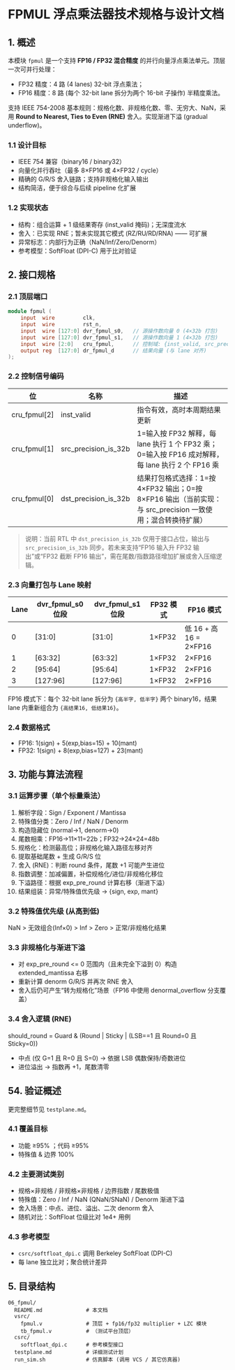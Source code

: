 # FPMUL 浮点乘法器技术规格与设计文档

## 1. 概述
本模块 `fpmul` 是一个支持 **FP16 / FP32 混合精度** 的并行向量浮点乘法单元。顶层一次可并行处理：
- FP32 精度：4 路 (4 lanes) 32-bit 浮点乘法；
- FP16 精度：8 路 (每个 32-bit lane 拆分为两个 16-bit 子操作) 半精度乘法。

支持 IEEE 754-2008 基本规则：规格化数、非规格化数、零、无穷大、NaN，采用 **Round to Nearest, Ties to Even (RNE)** 舍入。实现渐进下溢 (gradual underflow)。


### 1.1 设计目标
- IEEE 754 兼容（binary16 / binary32）
- 向量化并行吞吐（最多 8×FP16 或 4×FP32 / cycle）
- 精确的 G/R/S 舍入链路；支持非规格化输入输出
- 结构简洁，便于综合与后续 pipeline 化扩展

### 1.2 实现状态
- 结构：组合运算 + 1 级结果寄存 (inst_valid 掩码)；无深度流水
- 舍入：已实现 RNE；暂未实现其它模式 (RZ/RU/RD/RNA) —— 可扩展
- 异常标志：内部行为正确（NaN/Inf/Zero/Denorm）
- 参考模型：SoftFloat (DPI-C) 用于比对验证

## 2. 接口规格

### 2.1 顶层端口
```verilog
module fpmul (
    input  wire         clk,
    input  wire         rst_n,
    input  wire [127:0] dvr_fpmul_s0,   // 源操作数向量 0 (4×32b 打包)
    input  wire [127:0] dvr_fpmul_s1,   // 源操作数向量 1 (4×32b 打包)
    input  wire [2:0]   cru_fpmul,      // 控制域: {inst_valid, src_precision_is_32b, dst_precision_is_32b}
    output reg  [127:0] dr_fpmul_d      // 结果向量 (与 lane 对齐)
);
```

### 2.2 控制信号编码
| 位 | 名称 | 描述 |
|----|------|------|
| cru_fpmul[2] | inst_valid | 指令有效，高时本周期结果更新 |
| cru_fpmul[1] | src_precision_is_32b | 1=输入按 FP32 解释，每 lane 执行 1 个 FP32 乘；0=输入按 FP16 成对解释，每 lane 执行 2 个 FP16 乘 |
| cru_fpmul[0] | dst_precision_is_32b | 结果打包格式选择：1=按 4×FP32 输出；0=按 8×FP16 输出（当前实现：与 src_precision 一致使用；混合转换待扩展） |

> 说明：当前 RTL 中 `dst_precision_is_32b` 仅用于接口占位，输出与 `src_precision_is_32b` 同步。若未来支持“FP16 输入升 FP32 输出”或“FP32 截断 FP16 输出”，需在尾数/指数路径增加扩展或舍入压缩逻辑。

### 2.3 向量打包与 Lane 映射
| Lane | dvr_fpmul_s0 位段 | dvr_fpmul_s1 位段 | FP32 模式 | FP16 模式 |
|------|------------------|------------------|-----------|-----------|
| 0 | [31:0]   | [31:0]   | 1×FP32 | 低 16 + 高 16 = 2×FP16 |
| 1 | [63:32]  | [63:32]  | 1×FP32 | 2×FP16 |
| 2 | [95:64]  | [95:64]  | 1×FP32 | 2×FP16 |
| 3 | [127:96] | [127:96] | 1×FP32 | 2×FP16 |

FP16 模式下：每个 32-bit lane 拆分为 `{高半字, 低半字}` 两个 binary16，结果 lane 内重新组合为 `{高结果16, 低结果16}`。

### 2.4 数据格式
- FP16: 1(sign) + 5(exp,bias=15) + 10(mant)
- FP32: 1(sign) + 8(exp,bias=127) + 23(mant)

## 3. 功能与算法流程

### 3.1 运算步骤（单个标量乘法）
1. 解析字段：Sign / Exponent / Mantissa
2. 特殊值分类：Zero / Inf / NaN / Denorm
3. 构造隐藏位 (normal→1, denorm→0)
4. 尾数相乘：FP16→11×11=22b；FP32→24×24=48b
5. 规格化：检测最高位；非规格化输入路径左移对齐
6. 提取基础尾数 + 生成 G/R/S 位
7. 舍入 (RNE)：判断 round 条件，尾数 +1 可能产生进位
8. 指数调整：加减偏置，补偿规格化/进位/非规格化移位
9. 下溢路径：根据 exp_pre_round 计算右移（渐进下溢）
10. 结果组装：异常/特殊值优先级 → {sign, exp, mant}

### 3.2 特殊值优先级 (从高到低)
NaN > 无效组合(Inf×0) > Inf > Zero > 正常/非规格化结果

### 3.3 非规格化与渐进下溢
- 对 exp_pre_round <= 0 范围内（且未完全下溢到 0）构造 extended_mantissa 右移
- 重新计算 denorm G/R/S 并再次 RNE 舍入
- 舍入后仍可产生“转为规格化”场景（FP16 中使用 denormal_overflow 分支覆盖）

### 3.4 舍入逻辑 (RNE)
should_round = Guard & (Round | Sticky | (LSB==1 且 Round=0 且 Sticky=0))
- 中点 (仅 G=1 且 R=0 且 S=0) → 依据 LSB 偶数保持/奇数进位
- 进位溢出 → 指数再 +1，尾数清零


## 54. 验证概述
更完整细节见 `testplane.md`。

### 4.1 覆盖目标
- 功能 ≥95% ；代码 ≥95%
- 特殊值 & 边界 100%

### 4.2 主要测试类别
- 规格×非规格 / 非规格×非规格 / 边界指数 / 尾数极值
- 特殊值：Zero / Inf / NaN (QNaN/SNaN) / Denorm 渐进下溢
- 舍入场景：中点、进位、溢出、二次 denorm 舍入
- 随机对比：SoftFloat 位级比对 1e4+ 用例

### 4.3 参考模型
- `csrc/softfloat_dpi.c` 调用 Berkeley SoftFloat (DPI-C)
- 每 lane 独立比对；聚合统计差异

## 5. 目录结构
```
06_fpmul/
  README.md              # 本文档
  vsrc/
    fpmul.v              # 顶层 + fp16/fp32 multiplier + LZC 模块
    tb_fpmul.v           # （测试平台顶层）
  csrc/
    softfloat_dpi.c      # 参考模型接口
  testplane.md           # 详细测试计划
  run_sim.sh             # 仿真脚本 (调用 VCS / 其它仿真器)
```



